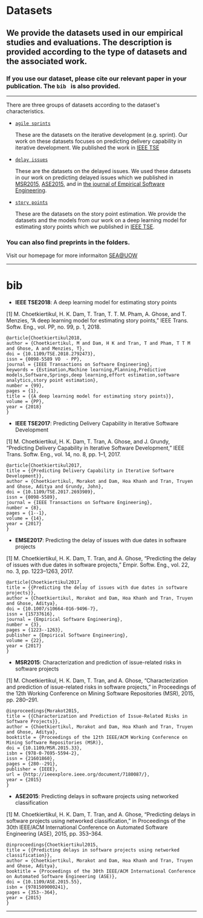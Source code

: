 # Datasets 

## We provide the datasets used in our empirical studies and evaluations. The description is provided according to the type of datasets and the associated work.

### If you use our dataset, please cite our relevant paper in your publication. The ```bib ``` is also provided.

 * * *

There are three groups of datasets according to the dataset's characteristics. 

* [```agile sprints```](https://github.com/SEAnalytics/datasets/tree/master/agile%20sprints)
   
    These are the datasets on the iterative development (e.g. sprint). Our work on these datasets focuses on predicting delivery capability in iterative development. We published the work in [IEEE TSE](http://ieeexplore.ieee.org/document/7898472/)

* [```delay issues```](https://github.com/SEAnalytics/datasets/tree/master/delayed%20issues)

    These are the datasets on the delayed issues. We used these datasets in our work on predicting delayed issues which we published in [MSR2015](http://ieeexplore.ieee.org/document/7180087/), [ASE2015](http://dl.acm.org/citation.cfm?id=2916265), and in [the journal of Empirical Software Engineering](https://link.springer.com/article/10.1007%2Fs10664-016-9496-7). 

* [```story points```](https://github.com/SEAnalytics/datasets/tree/master/storypoint)

    These are the datasets on the story point estimation. We provide the datasets and the models from our work on a deep learning model for estimating story points which we published in [IEEE TSE](http://ieeexplore.ieee.org/document/8255666/). 


### You can also find preprints in the folders.
Visit our homepage for more informaiton [SEA@UOW](https://seanalytics.github.io/)

 * * *

 # bib

- **IEEE TSE2018**: A deep learning model for estimating story points

[1] M. Choetkiertikul, H. K. Dam, T. Tran, T. T. M. Pham, A. Ghose, and T. Menzies, “A deep learning model for estimating story points,” IEEE Trans. Softw. Eng., vol. PP, no. 99, p. 1, 2018.

```
@article{Choetkiertikul2018,
author = {Choetkiertikul, M and Dam, H K and Tran, T and Pham, T T M and Ghose, A and Menzies, T},
doi = {10.1109/TSE.2018.2792473},
issn = {0098-5589 VO  - PP},
journal = {IEEE Transactions on Software Engineering},
keywords = {Estimation,Machine learning,Planning,Predictive models,Software,Springs,deep learning,effort estimation,software analytics,story point estimation},
number = {99},
pages = {1},
title = {{A deep learning model for estimating story points}},
volume = {PP},
year = {2018}
}
```


- **IEEE TSE2017**: Predicting Delivery Capability in Iterative Software Development

[1] M. Choetkiertikul, H. K. Dam, T. Tran, A. Ghose, and J. Grundy, “Predicting Delivery Capability in Iterative Software Development,” IEEE Trans. Softw. Eng., vol. 14, no. 8, pp. 1–1, 2017.

```
@article{Choetkiertikul2017,
title = {{Predicting Delivery Capability in Iterative Software Development}},
author = {Choetkiertikul, Morakot and Dam, Hoa Khanh and Tran, Truyen and Ghose, Aditya and Grundy, John},
doi = {10.1109/TSE.2017.2693989},
issn = {0098-5589},
journal = {IEEE Transactions on Software Engineering},
number = {8},
pages = {1--1},
volume = {14},
year = {2017}
}
```

- **EMSE2017**: Predicting the delay of issues with due dates in software projects

[1] M. Choetkiertikul, H. K. Dam, T. Tran, and A. Ghose, “Predicting the delay of issues with due dates in software projects,” Empir. Softw. Eng., vol. 22, no. 3, pp. 1223–1263, 2017.
```
@article{Choetkiertikul2017,
title = {{Predicting the delay of issues with due dates in software projects}},
author = {Choetkiertikul, Morakot and Dam, Hoa Khanh and Tran, Truyen and Ghose, Aditya},
doi = {10.1007/s10664-016-9496-7},
issn = {15737616},
journal = {Empirical Software Engineering},
number = {3},
pages = {1223--1263},
publisher = {Empirical Software Engineering},
volume = {22},
year = {2017}
}
```


- **MSR2015**: Characterization and prediction of issue-related risks in software projects

[1] M. Choetkiertikul, H. K. Dam, T. Tran, and A. Ghose, “Characterization and prediction of issue-related risks in software projects,” in Proceedings of the 12th Working Conference on Mining Software Repositories (MSR), 2015, pp. 280–291.
```
@inproceedings{Morakot2015,
title = {{Characterization and Prediction of Issue-Related Risks in Software Projects}},
author = {Choetkiertikul, Morakot and Dam, Hoa Khanh and Tran, Truyen and Ghose, Aditya},
booktitle = {Proceedings of the 12th IEEE/ACM Working Conference on Mining Software Repositories (MSR)},
doi = {10.1109/MSR.2015.33},
isbn = {978-0-7695-5594-2},
issn = {21601860},
pages = {280--291},
publisher = {IEEE},
url = {http://ieeexplore.ieee.org/document/7180087/},
year = {2015}
}
```

- **ASE2015**: Predicting delays in software projects using networked classification

[1] M. Choetkiertikul, H. K. Dam, T. Tran, and A. Ghose, “Predicting delays in software projects using networked classification,” in Proceedings of the 30th IEEE/ACM International Conference on Automated Software Engineering (ASE), 2015, pp. 353–364.
```
@inproceedings{Choetkiertikul2015,
title = {{Predicting delays in software projects using networked classification}},
author = {Choetkiertikul, Morakot and Dam, Hoa Khanh and Tran, Truyen and Ghose, Aditya},
booktitle = {Proceedings of the 30th IEEE/ACM International Conference on Automated Software Engineering (ASE)},
doi = {10.1109/ASE.2015.55},
isbn = {9781509000241},
pages = {353--364},
year = {2015}
}
```

* * *


